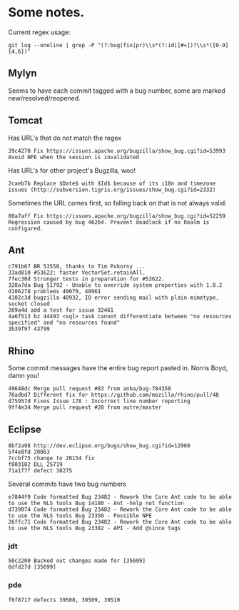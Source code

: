 Some notes.
===========

Current regex usage:

`git log --oneline | grep -P "(?:bug|fix|pr)\\s*(?:id|[#=])?\\s*([0-9]{4,6})"`

Mylyn
-----

Seems to have each commit tagged with a bug number, some are marked new/resolved/reopened. 

Tomcat
------

Has URL's that do not match the regex

    39c4270 Fix https://issues.apache.org/bugzilla/show_bug.cgi?id=53993 Avoid NPE when the session is invalidated

Has URL's for other project's Bugzilla, woo!

    2caeb7b Replace $Date$ with $Id$ because of its i18n and timezone issues (http://subversion.tigris.org/issues/show_bug.cgi?id=2332)
    

Sometimes the URL comes first, so falling back on that is not always valid:

    80a7aff Fix https://issues.apache.org/bugzilla/show_bug.cgi?id=52259 Regression caused by bug 46264. Prevent deadlock if no Realm is configured.

Ant
---

    c791b67 BR 53550, thanks to Tim Pokorny ...
    33ad810 #53622: faster VectorSet.retainAll.
    7fec30d Stronger tests in preparation for #53622.
    328a7da Bug 51792 - Unable to override system properties with 1.8.2
    d106278 problems 49079, 48961
    4102c3d bugzilla 48932, IO error sending mail with plain mimetype, socket closed
    269a4d add a test for issue 32461
    4a6f513 bz 44493 <sql> task cannot differentiate between "no resources specified" and "no resources found"
    3b39f97 43799


Rhino
-----

Some commit messages have the entire bug report pasted in. Norris Boyd, damn you!

    49648dc Merge pull request #83 from anba/bug-784358
    76adbd7 Different fix for https://github.com/mozilla/rhino/pull/48
    d75957d Fixes Issue 178 : Incorrect line number reporting
    9ff4e34 Merge pull request #28 from autre/master

Eclipse
-------

    8bf2a98 http://dev.eclipse.org/bugs/show_bug.cgi?id=12960
    5f4e8fd 20063
    7ccbf75 change to 20154 fix
    f803102 DLL 25719
    71a1f7f defect 38275

Several commits have two bug numbers

    e7844f9 Code formatted Bug 23482 - Rework the Core Ant code to be able to use the NLS tools Bug 14180 - Ant -help not function
    d739074 Code formatted Bug 23482 - Rework the Core Ant code to be able to use the NLS tools Bug 23350 - Possible NPE
    26ffc71 Code formatted Bug 23482 - Rework the Core Ant code to be able to use the NLS tools Bug 23382 - API - Add @since tags

### jdt

    50c2200 Backed out changes made for [35699]
    6dfd27d [35699]

### pde

    f6f8717 defects 39508, 39509, 39510
